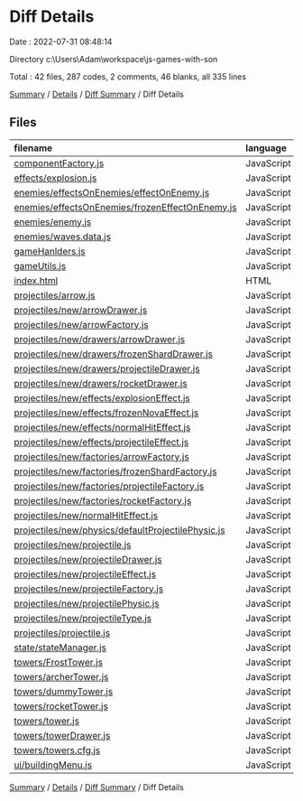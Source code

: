 # Diff Details

Date : 2022-07-31 08:48:14

Directory c:\\Users\\Adam\\workspace\\js-games-with-son

Total : 42 files,  287 codes, 2 comments, 46 blanks, all 335 lines

[Summary](results.md) / [Details](details.md) / [Diff Summary](diff.md) / Diff Details

## Files
| filename | language | code | comment | blank | total |
| :--- | :--- | ---: | ---: | ---: | ---: |
| [componentFactory.js](/componentFactory.js) | JavaScript | 3 | 0 | 2 | 5 |
| [effects/explosion.js](/effects/explosion.js) | JavaScript | 34 | 0 | 4 | 38 |
| [enemies/effectsOnEnemies/effectOnEnemy.js](/enemies/effectsOnEnemies/effectOnEnemy.js) | JavaScript | 34 | 0 | 8 | 42 |
| [enemies/effectsOnEnemies/frozenEffectOnEnemy.js](/enemies/effectsOnEnemies/frozenEffectOnEnemy.js) | JavaScript | 18 | 0 | 5 | 23 |
| [enemies/enemy.js](/enemies/enemy.js) | JavaScript | 23 | 0 | 2 | 25 |
| [enemies/waves.data.js](/enemies/waves.data.js) | JavaScript | 24 | 1 | 0 | 25 |
| [gameHanlders.js](/gameHanlders.js) | JavaScript | 7 | 0 | 1 | 8 |
| [gameUtils.js](/gameUtils.js) | JavaScript | 10 | 0 | 3 | 13 |
| [index.html](/index.html) | HTML | 12 | 0 | 0 | 12 |
| [projectiles/arrow.js](/projectiles/arrow.js) | JavaScript | -7 | 0 | -5 | -12 |
| [projectiles/new/arrowDrawer.js](/projectiles/new/arrowDrawer.js) | JavaScript | -11 | 0 | -4 | -15 |
| [projectiles/new/arrowFactory.js](/projectiles/new/arrowFactory.js) | JavaScript | -13 | 0 | -4 | -17 |
| [projectiles/new/drawers/arrowDrawer.js](/projectiles/new/drawers/arrowDrawer.js) | JavaScript | 11 | 0 | 4 | 15 |
| [projectiles/new/drawers/frozenShardDrawer.js](/projectiles/new/drawers/frozenShardDrawer.js) | JavaScript | 18 | 0 | 4 | 22 |
| [projectiles/new/drawers/projectileDrawer.js](/projectiles/new/drawers/projectileDrawer.js) | JavaScript | 12 | 0 | 5 | 17 |
| [projectiles/new/drawers/rocketDrawer.js](/projectiles/new/drawers/rocketDrawer.js) | JavaScript | 18 | 0 | 4 | 22 |
| [projectiles/new/effects/explosionEffect.js](/projectiles/new/effects/explosionEffect.js) | JavaScript | 14 | 0 | 6 | 20 |
| [projectiles/new/effects/frozenNovaEffect.js](/projectiles/new/effects/frozenNovaEffect.js) | JavaScript | 14 | 0 | 6 | 20 |
| [projectiles/new/effects/normalHitEffect.js](/projectiles/new/effects/normalHitEffect.js) | JavaScript | 5 | 0 | 2 | 7 |
| [projectiles/new/effects/projectileEffect.js](/projectiles/new/effects/projectileEffect.js) | JavaScript | 5 | 0 | 2 | 7 |
| [projectiles/new/factories/arrowFactory.js](/projectiles/new/factories/arrowFactory.js) | JavaScript | 13 | 0 | 4 | 17 |
| [projectiles/new/factories/frozenShardFactory.js](/projectiles/new/factories/frozenShardFactory.js) | JavaScript | 14 | 0 | 4 | 18 |
| [projectiles/new/factories/projectileFactory.js](/projectiles/new/factories/projectileFactory.js) | JavaScript | 19 | 0 | 5 | 24 |
| [projectiles/new/factories/rocketFactory.js](/projectiles/new/factories/rocketFactory.js) | JavaScript | 13 | 0 | 4 | 17 |
| [projectiles/new/normalHitEffect.js](/projectiles/new/normalHitEffect.js) | JavaScript | -5 | 0 | -2 | -7 |
| [projectiles/new/physics/defaultProjectilePhysic.js](/projectiles/new/physics/defaultProjectilePhysic.js) | JavaScript | 17 | 0 | 3 | 20 |
| [projectiles/new/projectile.js](/projectiles/new/projectile.js) | JavaScript | 2 | 0 | 0 | 2 |
| [projectiles/new/projectileDrawer.js](/projectiles/new/projectileDrawer.js) | JavaScript | -12 | 0 | -5 | -17 |
| [projectiles/new/projectileEffect.js](/projectiles/new/projectileEffect.js) | JavaScript | -5 | 0 | -2 | -7 |
| [projectiles/new/projectileFactory.js](/projectiles/new/projectileFactory.js) | JavaScript | -9 | 0 | -4 | -13 |
| [projectiles/new/projectilePhysic.js](/projectiles/new/projectilePhysic.js) | JavaScript | -17 | 0 | -3 | -20 |
| [projectiles/new/projectileType.js](/projectiles/new/projectileType.js) | JavaScript | 4 | 0 | 0 | 4 |
| [projectiles/projectile.js](/projectiles/projectile.js) | JavaScript | -47 | 0 | -7 | -54 |
| [state/stateManager.js](/state/stateManager.js) | JavaScript | 16 | 1 | 3 | 20 |
| [towers/FrostTower.js](/towers/FrostTower.js) | JavaScript | 23 | 0 | 5 | 28 |
| [towers/archerTower.js](/towers/archerTower.js) | JavaScript | -2 | 0 | -2 | -4 |
| [towers/dummyTower.js](/towers/dummyTower.js) | JavaScript | -18 | 0 | -9 | -27 |
| [towers/rocketTower.js](/towers/rocketTower.js) | JavaScript | 21 | 0 | 5 | 26 |
| [towers/tower.js](/towers/tower.js) | JavaScript | 9 | 0 | 1 | 10 |
| [towers/towerDrawer.js](/towers/towerDrawer.js) | JavaScript | 9 | 0 | 1 | 10 |
| [towers/towers.cfg.js](/towers/towers.cfg.js) | JavaScript | 10 | 0 | 0 | 10 |
| [ui/buildingMenu.js](/ui/buildingMenu.js) | JavaScript | 1 | 0 | 0 | 1 |

[Summary](results.md) / [Details](details.md) / [Diff Summary](diff.md) / Diff Details